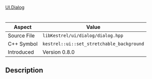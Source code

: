 [UI.Dialog](index.md)
# 
| Aspect | Value |
| --- | --- |
| Source File | `libKestrel/ui/dialog/dialog.hpp` |
| C++ Symbol | `kestrel::ui::set_stretchable_background` |
| Introduced | Version 0.8.0 |
## Description
